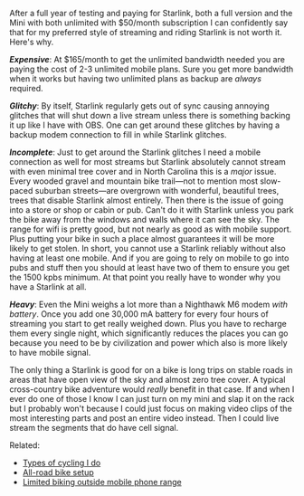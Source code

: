 After a full year of testing and paying for Starlink, both a full version and the Mini with both unlimited with $50/month subscription I can confidently say that for my preferred style of streaming and riding Starlink is not worth it. Here's why.

***Expensive***:  At $165/month to get the unlimited bandwidth needed you are paying the cost of 2-3 unlimited mobile plans. Sure you get more bandwidth when it works but having two unlimited plans as backup are _always_ required.

***Glitchy***: By itself, Starlink regularly gets out of sync causing annoying glitches that will shut down a live stream unless there is something backing it up like I have with OBS. One can get around these glitches by having a backup modem connection to fill in while Starlink glitches.

***Incomplete***: Just to get around the Starlink glitches I need a mobile connection as well for most streams but Starlink absolutely cannot stream with even minimal tree cover and in North Carolina this is a *major* issue. Every wooded gravel and mountain bike trail—not to mention most slow-paced suburban streets—are overgrown with wonderful, beautiful trees, trees that disable Starlink almost entirely. Then there is the issue of going into a store or shop or cabin or pub. Can't do it with Starlink unless you park the bike away from the windows and walls where it can see the sky. The range for wifi is pretty good, but not nearly as good as with mobile support. Plus putting your bike in such a place almost guarantees it will be more likely to get stolen. In short, you cannot use a Starlink reliably without also having at least one mobile. And if you are going to rely on mobile to go into pubs and stuff then you should at least have two of them to ensure you get the 1500 kpbs minimum. At that point you really have to wonder why you have a Starlink at all.

***Heavy***: Even the Mini weighs a lot more than a Nighthawk M6 modem *with battery*. Once you add one 30,000 mA battery for every four hours of streaming you start to get really weighed down. Plus you have to recharge them every single night, which significantly reduces the places you can go because you need to be by civilization and power which also is more likely to have mobile signal.

The only thing a Starlink is good for on a bike is long trips on stable roads in areas that have open view of the sky and almost zero tree cover.  A typical cross-country bike adventure would *really* benefit in that case. If and when I ever do one of those I know I can just turn on my mini and slap it on the rack but I probably won't because I could just focus on making video clips of the most interesting parts and post an entire video instead. Then I could live stream the segments that do have cell signal.

Related:

* [Types of cycling I do](Types%20of%20cycling%20I%20do.md)
* [All-road bike setup](All-road%20bike%20setup.md)
* [Limited biking outside mobile phone range](Limited%20biking%20outside%20mobile%20phone%20range.md)